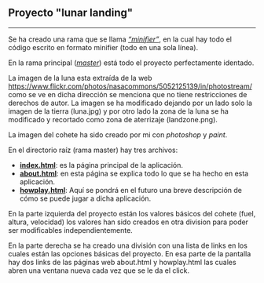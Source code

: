 ## Proyecto "lunar landing"
***
Se ha creado una rama que se llama [*“minifier”*](https://github.com/Fpocovi/lunarlanding/tree/minifier), en la cual hay todo el código escrito en formato minifier (todo en una sola línea).

En la rama principal ([*master*](https://github.com/Fpocovi/lunarlanding)) está todo el proyecto perfectamente identado.

La imagen de la luna esta extraída de la web https://www.flickr.com/photos/nasacommons/5052125139/in/photostream/ como se ve en dicha dirección se menciona que no tiene restricciones de derechos de autor. La imagen se ha modificado dejando por un lado solo la imagen de la tierra (luna.jpg) y por otro lado la zona de la luna se ha modificado y recortado como zona de aterrizaje (landzone.png).

La imagen del cohete ha sido creado por mi con *photoshop* y *paint*.

En el directorio raíz (rama master) hay tres archivos:
* [**index.html**](https://github.com/Fpocovi/lunarlanding/tree/master/index.html): es la página principal de la aplicación.
* [**about.html**](https://github.com/Fpocovi/lunarlanding/tree/master/about.html): en esta página se explica todo lo que se ha hecho en esta aplicación. 
* [**howplay.html**](https://github.com/Fpocovi/lunarlanding/tree/master/howplay.html): Aquí se pondrá en el futuro una breve descripción de cómo se puede jugar a dicha aplicación.

En la parte izquierda del proyecto están los valores básicos del cohete (fuel, altura, velocidad) los valores han sido creados en otra division para poder ser modificables independientemente.

En la parte derecha se ha creado una división con una lista de links en los cuales están las opciones básicas del proyecto. En esa parte de la pantalla hay dos links de las páginas web about.html y howplay.html las cuales abren una ventana nueva cada vez que se le da el click.
